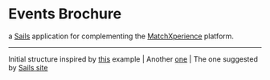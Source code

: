 # Events Brochure

a [Sails](http://sailsjs.org) application for complementing the [MatchXperience](http://www.matchxperience.com.mx) platform.

---

Initial structure inspired by [this](http://iliketomatoes.com/implement-passport-js-authentication-with-sails-js-0-10-2/) example | Another [one](http://blog.cendekiapp.com/2015/04/02/add-authentication-in-sailsjs-api/) | The one suggested by [Sails site](http://www.geektantra.com/2013/08/implement-passport-js-authentication-with-sails-js/)
